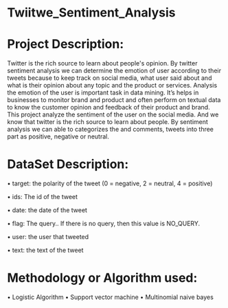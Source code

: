 # Twiitwe_Sentiment_Analysis
# Project Description:
Twitter is the rich source to learn about people's opinion. By twitter sentiment analysis we can determine the emotion of user according to their tweets because to keep track on social media, what user said about and what is their opinion about any topic and the product or services. Analysis the emotion of the user is important task in data mining. It’s helps in businesses to monitor brand and product and often perform on textual data to know the customer opinion and feedback of their product and brand. This project analyze the sentiment of the user on the social media. And we know that twitter is the rich source to learn about people. By sentiment analysis we can able to categorizes the and comments, tweets into three part as positive, negative or neutral.
# DataSet Description:
• target: the polarity of the tweet (0 = negative, 2 = neutral, 4 = positive)

• ids: The id of the tweet 

• date: the date of the tweet

• flag: The query.. If there is no query, then this value is NO_QUERY.

• user: the user that tweeted

• text: the text of the tweet 
# Methodology or Algorithm used:
• Logistic Algorithm
• Support vector machine
• Multinomial naive bayes
